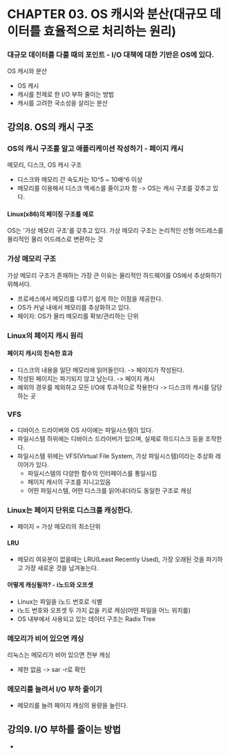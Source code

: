 # CHAPTER 03. OS 캐시와 분산(대규모 데이터를 효율적으로 처리하는 원리)

### 대규모 데이터를 다룰 때의 포인트 - I/O 대책에 대한 기반은 OS에 있다.
OS 캐시와 분산
- OS 캐시
- 캐시를 전제로 한 I/O 부하 줄이는 방법
- 캐시를 고려한 국소성을 살리는 분산

## 강의8. OS의 캐시 구조

### OS의 캐시 구조를 알고 애플리케이션 작성하기 - 페이지 캐시
메모리, 디스크, OS 캐시 구조
- 디스크와 메모리 간 속도차는 10^5 ~ 10배^6 이상
- 메모리를 이용해서 디스크 액세스를 줄이고자 함 -> OS는 캐시 구조를 갖추고 있다.

#### Linux(x86)의 페이징 구조를 예로
OS는 '가상 메모리 구조'를 갖추고 있다. 가상 메모리 구조는 논리적인 선형 어드레스를 물리적인 물리 어드레스로 변환하는 것

### 가상 메모리 구조
가상 메모리 구조가 존재하는 가장 큰 이유는 물리적인 하드웨어를 OS에서 추상화하기 위해서다.
- 프로세스에서 메모리를 다루기 쉽게 하는 이점을 제공한다.
- OS가 커널 내에서 메모리를 추상화하고 있다.
- 페이지: OS가 물리 메모리를 확보/관리하는 단위

### Linux의 페이지 캐시 원리

#### 페이지 캐시의 친숙한 효과
- 디스크의 내용을 일단 메모리에 읽어들인다. -> 페이지가 작성된다.
- 작성된 페이지는 파기되지 않고 남는다. -> 페이지 캐시
- 예외의 경우를 제외하고 모든 I/O에 투과적으로 작용한다 -> 디스크의 캐시를 담당하는 곳

### VFS
- 디바이스 드라이버와 OS 사이에는 파일시스템이 있다.
- 파일시스템 하위에는 디바이스 드라이버가 있으며, 실제로 하드디스크 등을 조작한다.
- 파일시스템 위에는 VFS(Virtual File System, 가상 파일시스템)이라는 추상화 레이어가 있다.
	- 파일시스템의 다양한 함수의 인터페이스를 통일시킴
	- 페이지 캐시의 구조를 지니고있음
	- 어떤 파일시스템, 어떤 디스크를 읽어내더라도 동일한 구조로 캐싱

### Linux는 페이지 단위로 디스크를 캐싱한다.
- 페이지 = 가상 메모리의 최소단위

#### LRU
- 메모리 여유분이 없을때는 LRU(Least Recently Used), 가장 오래된 것을 파기하고 가장 새로운 것을 남겨놓는다.

#### 어떻게 캐싱될까? - i노드와 오프셋
- Linux는 파일을 i노드 번호로 식별
- i노드 번호와 오프셋 두 가지 값을 키로 캐싱(어떤 파일을 어느 위치를)
- OS 내부에서 사용되고 있는 데이터 구조는 Radix Tree

### 메모리가 비어 있으면 캐싱
리눅스는 메모리가 비어 있으면 전부 캐싱
- 제한 없음 -> sar -r로 확인

### 메모리를 늘려서 I/O 부하 줄이기
- 메모리를 늘려 페이지 캐싱의 용량을 늘린다.

## 강의9. I/O 부하를 줄이는 방법
- 